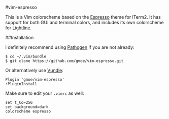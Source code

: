 #vim-espresso

[Espresso]:(https://github.com/mbadolato/iTerm2-Color-Schemes#espresso)
[Lightline]:(https://github.com/itchyny/lightline.vim)

This is a Vim colorscheme based on the [Espresso][] theme for iTerm2. It has
support for both GUI and terminal colors, and includes its own colorscheme for
[Lightline][].

##Installation

[Pathogen]: https://github.com/tpope/vim-pathogen
[Vundle]: https://github.com/gmarik/vundle

I definitely recommend using [Pathogen][] if you are not already:

    $ cd ~/.vim/bundle
    $ git clone https://github.com/gmoe/vim-espresso.git

Or alternatively use [Vundle][]: 

    Plugin 'gmoe/vim-espresso'
    :PluginInstall

Make sure to edit your `.vimrc` as well:

    set t_Co=256
    set background=dark
    colorscheme espresso

